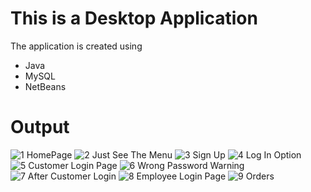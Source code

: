 # This is a Desktop Application
The application is created using
- Java
- MySQL
- NetBeans

# Output
![1  HomePage](https://github.com/user-attachments/assets/474bfbec-6403-420e-b324-a7ab24564d51)
![2  Just See The Menu](https://github.com/user-attachments/assets/602db85e-0bfe-4334-a758-9833b7354e6f)
![3  Sign Up](https://github.com/user-attachments/assets/6852cb91-72ca-4759-b808-30c2acf2d97d)
![4  Log In Option](https://github.com/user-attachments/assets/8df157f3-e694-4234-ae47-d84c7706b8d1)
![5  Customer Login Page](https://github.com/user-attachments/assets/b8c2ab99-cbfe-43f1-94fd-eecea2e0af0b)
![6  Wrong Password Warning](https://github.com/user-attachments/assets/8637da90-dc06-47e3-8780-cb9a34471647)
![7  After Customer Login](https://github.com/user-attachments/assets/52907b36-0715-4ff1-a975-09c69e1bfcb6)
![8  Employee Login Page](https://github.com/user-attachments/assets/ca4c6517-7921-4fe4-a316-f6baf0bfded8)
![9  Orders](https://github.com/user-attachments/assets/e652a0f8-4e41-4e8d-8771-46af8155be07)
